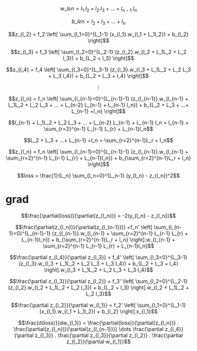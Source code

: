 $$w\_len = l_1.l_2 + l_2.l_3 + ... + l_{n-1}.l_n$$

$$b\_len = l_2 + l_3 + ... + l_n$$

$$z_{l_2} = f_2 \left[ \sum_{l_1=0}^{L_1-1} (x_{l_1}.w_{l_1 + L_1l_2}) + b_{l_2} \right]$$

$$z_{l_3} = f_3 \left[ \sum_{l_2=0}^{L_2-1} (z_{l_2}.w_{l_2 + L_1L_2 + L_2 l_3}) + b_{L_2 + l_3} \right]$$

$$z_{l_4} = f_4 \left[ \sum_{l_3=0}^{L_3-1} (z_{l_3}.w_{l_3 + L_1L_2 + L_2 L_3 + L_3 l_4}) + b_{L_2 + L_3 + l_4} \right]$$

$$\vdots$$

$$z_{l_n} = f_n \left[ \sum_{l_{n-1}=0}^{L_{n-1}-1} (z_{l_{n-1}}.w_{l_{n-1} + L_1L_2 + L_2 L_3 + ... + L_{n-2} L_{n-1} + L_{n-1} l_n}) + b_{L_2 + L_3 + ...+ L_{n-1} +l_n} \right]$$

$$l_{n-1} + L_1L_2 + L_2 L_3 + ... + L_{n-2} L_{n-1} + L_{n-1} l_n = l_{n-1} + \sum_{r=2}^{n-1} L_{r-1} L_{r} + L_{n-1}l_n$$

$$L_2 + L_3 + ...+ L_{n-1} +l_n = \sum_{r=2}^{n-1}L_r + l_n$$

$$z_{l_n} = f_n \left[ \sum_{l_{n-1}=0}^{L_{n-1}-1} (z_{l_{n-1}}.w_{l_{n-1} + \sum_{r=2}^{n-1} L_{r-1} L_{r} + L_{n-1}l_n}) + b_{\sum_{r=2}^{n-1}L_r + l_n} \right]$$

$$loss = \frac{1}{L_n} \sum_{l_n=0}^{L_n-1} (y_{l_n} - z_{l_n})^2$$

# grad

$$\frac{\partial(loss)}{\partial(z_{l_n})} = -2(y_{l_n} - z_{l_n})$$

$$\frac{\partial(z_{l_n})}{\partial(z_{l_{n-1}})} =f_n' \left[ \sum_{l_{n-1}=0}^{L_{n-1}-1} (z_{l_{n-1}}.w_{l_{n-1} + \sum_{r=2}^{n-1} L_{r-1} L_{r} + L_{n-1}l_n}) + b_{\sum_{r=2}^{n-1}L_r + l_n} \right].w_{l_{n-1} + \sum_{r=2}^{n-1} L_{r-1} L_{r} + L_{n-1}l_n}$$

$$\frac{\partial z_{l_4}}{\partial z_{l_3}} = f_4' \left[ \sum_{l_3=0}^{L_3-1} (z_{l_3}.w_{l_3 + L_1L_2 + L_2 L_3 + L_3 l_4}) + b_{L_2 + L_3 + l_4} \right].w_{l_3 + L_1L_2 + L_2 L_3 + L_3 l_4}$$

$$\frac{\partial z_{l_3}}{\partial z_{l_2}} = f_3' \left[ \sum_{l_2=0}^{L_2-1} (z_{l_2}.w_{l_2 + L_1L_2 + L_2 l_3}) + b_{L_2 + l_3} \right].w_{l_2 + L_1L_2 + L_2 l_3}$$

$$\frac{\partial z_{l_2}}{\partial w_{l_1}} = f_2' \left[ \sum_{l_1=0}^{L_1-1} (x_{l_1}.w_{l_1 + L_1l_2}) + b_{l_2} \right].x_{l_1}$$

$$\frac{d(loss)}{dw_{l_1}} = \frac{\partial(loss)}{\partial(z_{l_n})} . \frac{\partial(z_{l_n})}{\partial(z_{l_{n-1}})} \dots \frac{\partial z_{l_4}}{\partial z_{l_3}} . \frac{\partial z_{l_3}}{\partial z_{l_2}} . \frac{\partial z_{l_2}}{\partial w_{l_1}}$$